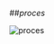 ##*proces*

![proces](https://www.google.es/url?sa=i&rct=j&q=&esrc=s&source=images&cd=&cad=rja&uact=8&ved=0ahUKEwiLhayZm7vKAhUB1BoKHcTTDicQjRwIBw&url=http%3A%2F%2Fwww.ihatchseo.com%2Fseosydneyprocess%2F&psig=AFQjCNG9ynH4s2HgUI6_oA3BElvuIEJNdw&ust=1453476271456020)



